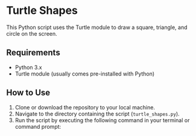# Turtle Shapes

This Python script uses the Turtle module to draw a square, triangle, and circle on the screen.

## Requirements
- Python 3.x
- Turtle module (usually comes pre-installed with Python)

## How to Use
1. Clone or download the repository to your local machine.
2. Navigate to the directory containing the script (`turtle_shapes.py`).
3. Run the script by executing the following command in your terminal or command prompt:

